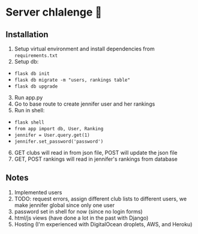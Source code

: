 # Server chlalenge :rocket:

## Installation
1. Setup virtual environment and install dependencies from `requirements.txt`
2. Setup db:
  * `flask db init`
  * `flask db migrate -m "users, rankings table"`
  * `flask db upgrade`
3. Run app.py
4. Go to base route to create jennifer user and her rankings
5. Run in shell:
  * `flask shell`
  * `from app import db, User, Ranking`
  * `jennifer = User.query.get(1)`
  * `jennifer.set_password('password')`
6. GET clubs will read in from json file, POST will update the json file
7. GET, POST rankings will read in jennifer's rankings from database

## Notes
1. Implemented users
2. TODO: request errors, assign different club lists to different users, we make jennifer global since only one user
3. password set in shell for now (since no login forms)
4. html/js views (have done a lot in the past with Django)
5. Hosting (I'm experienced with DigitalOcean droplets, AWS, and Heroku)
